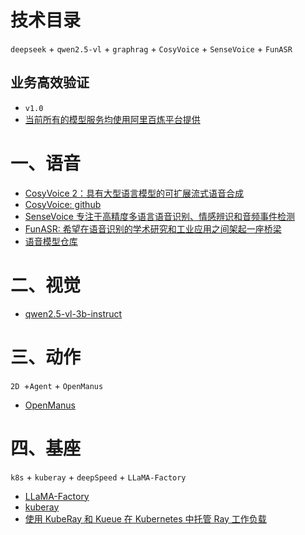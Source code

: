    # 技术目录
`deepseek`  + `qwen2.5-vl` + `graphrag` + `CosyVoice` + `SenseVoice` + `FunASR`

## 业务高效验证
- `v1.0`
- [当前所有的模型服务均使用阿里百炼平台提供](https://bailian.console.aliyun.com/#/model-market)

# 一、语音
- [CosyVoice 2：具有大型语言模型的可扩展流式语音合成](https://funaudiollm.github.io/cosyvoice2/)
- [CosyVoice: github](https://github.com/FunAudioLLM/CosyVoice)
- [SenseVoice 专注于高精度多语言语音识别、情感辨识和音频事件检测](https://github.com/FunAudioLLM/SenseVoice/blob/main/README_zh.md)
- [FunASR: 希望在语音识别的学术研究和工业应用之间架起一座桥梁](https://github.com/modelscope/FunASR/blob/main/README_zh.md)
- [语音模型仓库](https://github.com/modelscope/FunASR/blob/main/README_zh.md#%E6%A8%A1%E5%9E%8B%E4%BB%93%E5%BA%93)


# 二、视觉
- [qwen2.5-vl-3b-instruct](https://bailian.console.aliyun.com/#/model-market/detail/qwen2.5-vl-3b-instruct?tabKey=sdk)


# 三、动作
`2D `+`Agent` + `OpenManus`
- [OpenManus](https://github.com/mannaandpoem/OpenManus)

# 四、基座
`k8s` + `kuberay` + `deepSpeed`  + `LLaMA-Factory` 
- [LLaMA-Factory](https://github.com/hiyouga/LLaMA-Factory/blob/main/README_zh.md)
- [kuberay](https://ray-project.github.io/kuberay/)
- [使用 KubeRay 和 Kueue 在 Kubernetes 中托管 Ray 工作负载](https://developer.volcengine.com/articles/7309395740965486619)